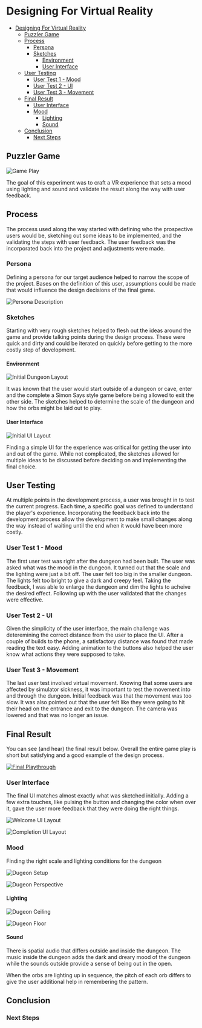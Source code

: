 # Designing For Virtual Reality

- [Designing For Virtual Reality](#designing-for-virtual-reality)
    - [Puzzler Game](#puzzler-game)
    - [Process](#process)
        - [Persona](#persona)
        - [Sketches](#sketches)
            - [Environment](#environment)
            - [User Interface](#user-interface)
    - [User Testing](#user-testing)
        - [User Test 1 - Mood](#user-test-1---mood)
        - [User Test 2 - UI](#user-test-2---ui)
        - [User Test 3 - Movement](#user-test-3---movement)
    - [Final Result](#final-result)
        - [User Interface](#user-interface)
        - [Mood](#mood)
            - [Lighting](#lighting)
            - [Sound](#sound)
    - [Conclusion](#conclusion)
        - [Next Steps](#next-steps)

## Puzzler Game

![Game Play](Media/Final/07_Orb_Puzzle_Feedback.jpeg)

The goal of this experiment was to craft a VR experience that sets a mood using lighting and sound and validate the result along the way with user feedback.

## Process

The process used along the way started with defining who the prospective users would be, sketching out some ideas to be implemented, and the validating the steps with user feedback.  The user feedback was the incorporated back into the project and adjustments were made.

### Persona

Defining a persona for our target audience helped to narrow the scope of the project.  Bases on the definition of this user, assumptions could be made that would influence the design decisions of the final game.

![Persona Description](Media/Sketches/VR_Persona.png)

### Sketches

Starting with very rough sketches helped to flesh out the ideas around the game and provide talking points during the design process.  These were quick and dirty and could be iterated on quickly before getting to the more costly step of development.

#### Environment

![Initial Dungeon Layout](Media/Sketches/Puzzler_Sketch.png)

It was known that the user would start outside of a dungeon or cave, enter and the complete a Simon Says style game before being allowed to exit the other side.  The sketches helped to determine the scale of the dungeon and how the orbs might be laid out to play.

#### User Interface

![Initial UI Layout](Media/Sketches/UI_Sketches.png)

Finding a simple UI for the experience was critical for getting the user into and out of the game.  While not complicated, the sketches allowed for multiple ideas to be discussed before deciding on and implementing the final choice.

## User Testing

At multiple points in the development process, a user was brought in to test the current progress.  Each time, a specific goal was defined to understand the player's experience.  Incorporating the feedback back into the development process allow the development to make small changes along the way instead of waiting until the end when it would have been more costly.

### User Test 1 - Mood

The first user test was right after the dungeon had been built.  The user was asked what was the mood in the dungeon.  It turned out that the scale and the lighting were just a bit off.  The user felt too big in the smaller dungeon.  The lights felt too bright to give a dark and creepy feel.  Taking the feedback, I was able to enlarge the dungeon and dim the lights to acheive the desired effect.  Following up with the user validated that the changes were effective.

### User Test 2 - UI

Given the simplicity of the user interface, the main challenge was deteremining the correct distance from the user to place the UI.  After a couple of builds to the phone, a satisfactory distance was found that made reading the text easy.  Adding animation to the buttons also helped the user know what actions they were supposed to take.

### User Test 3 - Movement

The last user test involved virtual movement.  Knowing that some users are affected by simulator sickness, it was important to test the movement into and through the dungeon.  Initial feedback was that the movement was too slow.  It was also pointed out that the user felt like they were going to hit their head on the entrance and exit to the dungeon.  The camera was lowered and that was no longer an issue.

## Final Result

You can see (and hear) the final result below.  Overall the entire game play is short but satisfying and a good example of the design process.

[![Final Playthrough](Media/Final/Video_Start_Frame.png)](Media/Final/Gameplay_Final.mp4)

### User Interface

The final UI matches almost exactly what was sketched initially. Adding a few extra touches, like pulsing the button and changing the color when over it, gave the user more feedback that they were doing the right things.

![Welcome UI Layout](Media/Final/01_Welcome_1.jpeg)

![Completion UI Layout](Media/Final/08_Completion.png)

### Mood

Finding the right scale and lighting conditions for the dungeon

![Dugeon Setup](Media/Final/10_Scene_Overview.png)

![Dugeon Perspective](Media/Final/03_Dungeon_Environment.jpeg)


#### Lighting

![Dugeon Ceiling](Media/Final/04_Dungeon_Lighting.jpeg)

![Dugeon Floor](Media/Final/05_Dungeon_Lighting.jpeg)

#### Sound

There is spatial audio that differs outside and inside the dungeon.  The music inside the dungeon adds the dark and dreary mood of the dungeon while the sounds outside provide a sense of being out in the open.

When the orbs are lighting up in sequence, the pitch of each orb differs to give the user additional help in remembering the pattern.

## Conclusion

### Next Steps

